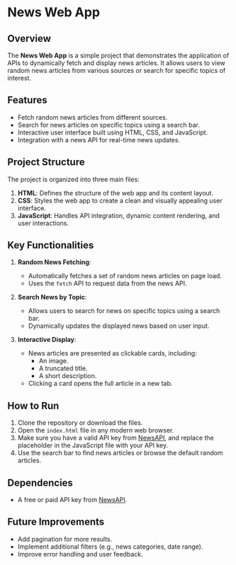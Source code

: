 # News Web App

## Overview
The **News Web App** is a simple project that demonstrates the application of APIs to dynamically fetch and display news articles. It allows users to view random news articles from various sources or search for specific topics of interest.

## Features
- Fetch random news articles from different sources.
- Search for news articles on specific topics using a search bar.
- Interactive user interface built using HTML, CSS, and JavaScript.
- Integration with a news API for real-time news updates.

## Project Structure
The project is organized into three main files:
1. **HTML**: Defines the structure of the web app and its content layout.
2. **CSS**: Styles the web app to create a clean and visually appealing user interface.
3. **JavaScript**: Handles API integration, dynamic content rendering, and user interactions.

## Key Functionalities
1. **Random News Fetching**:
   - Automatically fetches a set of random news articles on page load.
   - Uses the `fetch` API to request data from the news API.

2. **Search News by Topic**:
   - Allows users to search for news on specific topics using a search bar.
   - Dynamically updates the displayed news based on user input.

3. **Interactive Display**:
   - News articles are presented as clickable cards, including:
     - An image.
     - A truncated title.
     - A short description.
   - Clicking a card opens the full article in a new tab.

## How to Run
1. Clone the repository or download the files.
2. Open the `index.html` file in any modern web browser.
3. Make sure you have a valid API key from [NewsAPI](https://newsapi.org/), and replace the placeholder in the JavaScript file with your API key.
4. Use the search bar to find news articles or browse the default random articles.

## Dependencies
- A free or paid API key from [NewsAPI](https://newsapi.org/).

## Future Improvements
- Add pagination for more results.
- Implement additional filters (e.g., news categories, date range).
- Improve error handling and user feedback.

